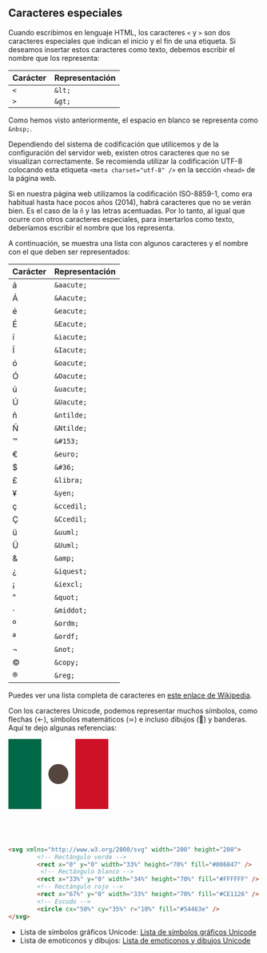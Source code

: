 ## Caracteres especiales

Cuando escribimos en lenguaje HTML, los caracteres `<` y `>` son dos caracteres especiales que indican el inicio y el fin de una etiqueta. Si deseamos insertar estos caracteres como texto, debemos escribir el nombre que los representa:

| Carácter | Representación |
|----------|----------------|
| `<`      | `&lt;`         |
| `>`      | `&gt;`         |

Como hemos visto anteriormente, el espacio en blanco se representa como `&nbsp;`.

Dependiendo del sistema de codificación que utilicemos y de la configuración del servidor web, existen otros caracteres que no se visualizan correctamente. Se recomienda utilizar la codificación UTF-8 colocando esta etiqueta `<meta charset="utf-8" />` en la sección `<head>` de la página web.

Si en nuestra página web utilizamos la codificación ISO-8859-1, como era habitual hasta hace pocos años (2014), habrá caracteres que no se verán bien. Es el caso de la `ñ` y las letras acentuadas. Por lo tanto, al igual que ocurre con otros caracteres especiales, para insertarlos como texto, deberíamos escribir el nombre que los representa.

A continuación, se muestra una lista con algunos caracteres y el nombre con el que deben ser representados:

| Carácter | Representación |
|----------|----------------|
| á        | `&aacute;`     |
| Á        | `&Aacute;`     |
| é        | `&eacute;`     |
| É        | `&Eacute;`     |
| í        | `&iacute;`     |
| Í        | `&Iacute;`     |
| ó        | `&oacute;`     |
| Ó        | `&Oacute;`     |
| ú        | `&uacute;`     |
| Ú        | `&Uacute;`     |
| ñ        | `&ntilde;`     |
| Ñ        | `&Ntilde;`     |
| ™        | `&#153;`      |
| €        | `&euro;`       |
| $        | `&#36;`        |
| £        | `&libra;`      |
| ¥        | `&yen;`        |
| ç        | `&ccedil;`     |
| Ç        | `&Ccedil;`     |
| ü        | `&uuml;`       |
| Ü        | `&Uuml;`       |
| &        | `&amp;`        |
| ¿        | `&iquest;`     |
| ¡        | `&iexcl;`      |
| "        | `&quot;`       |
| ·        | `&middot;`     |
| º        | `&ordm;`       |
| ª        | `&ordf;`       |
| ¬        | `&not;`        |
| ©        | `&copy;`       |
| ®        | `&reg;`        |

Puedes ver una lista completa de caracteres en [este enlace de Wikipedia](https://es.wikipedia.org/wiki/ISO/IEC_8859-1#C%C3%B3digos).

Con los caracteres Unicode, podemos representar muchos símbolos, como flechas (←), símbolos matemáticos (≃) e incluso dibujos (👧) y banderas. Aquí te dejo algunas referencias:

<svg xmlns="http://www.w3.org/2000/svg" width="200" height="200">
        <!-- Rectángulo verde -->
        <rect x="0" y="0" width="33%" height="70%" fill="#006847" />
        <rect x="33%" y="0" width="34%" height="70%" fill="#FFFFFF" />
        <rect x="67%" y="0" width="33%" height="70%" fill="#CE1126" />
        <circle cx="50%" cy="35%" r="10%" fill="#54463e" />
</svg>

```html
<svg xmlns="http://www.w3.org/2000/svg" width="200" height="200">
        <!-- Rectángulo verde -->
        <rect x="0" y="0" width="33%" height="70%" fill="#006847" />
         <!-- Rectángulo blanco -->
        <rect x="33%" y="0" width="34%" height="70%" fill="#FFFFFF" />
        <!-- Rectángulo rojo -->
        <rect x="67%" y="0" width="33%" height="70%" fill="#CE1126" />
        <!-- Escudo -->
        <circle cx="50%" cy="35%" r="10%" fill="#54463e" />
</svg>
```

- Lista de símbolos gráficos Unicode: [Lista de símbolos gráficos Unicode](https://unicode.org/charts/)
- Lista de emoticonos y dibujos: [Lista de emoticonos y dibujos Unicode](https://unicode.org/emoji/charts/full-emoji-list.html)

